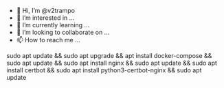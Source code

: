 - 👋 Hi, I’m @v2trampo
- 👀 I’m interested in ...
- 🌱 I’m currently learning ...
- 💞️ I’m looking to collaborate on ...
- 📫 How to reach me ...

<!---
v2trampo/v2trampo is a ✨ special ✨ repository because its `README.md` (this file) appears on your GitHub profile.
You can click the Preview link to take a look at your changes.
--->

sudo apt update && sudo apt upgrade && apt install docker-compose && sudo apt update && sudo apt install nginx && sudo apt update && sudo apt install certbot && sudo apt install python3-certbot-nginx && sudo apt update
